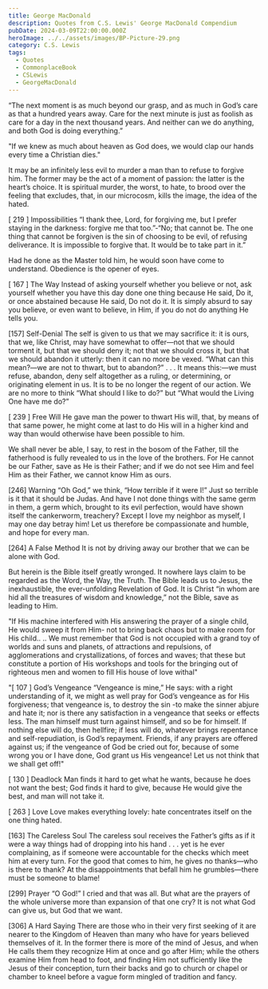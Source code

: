 ```yaml
---
title: George MacDonald
description: Quotes from C.S. Lewis' George MacDonald Compendium
pubDate: 2024-03-09T22:00:00.000Z
heroImage: ../../assets/images/BP-Picture-29.png
category: C.S. Lewis
tags:
  - Quotes
  - CommonplaceBook
  - CSLewis
  - GeorgeMacDonald
---
```



“The next moment is as much beyond our grasp, and as much in God’s care as that a hundred years away. Care for the next minute is just as foolish as care for a day in the next thousand years. And neither can we do anything, and both God is doing everything.”

"If we knew as much about heaven as God does, we would clap our hands every time a Christian dies."

It may be an infinitely less evil to murder a man than to refuse to forgive him. The former may be the act of a moment of passion: the latter is the heart’s choice. It is spiritual murder, the worst, to hate, to brood over the feeling that excludes, that, in our microcosm, kills the image, the idea of the hated.

\[ 219 \] Impossibilities
“I thank thee, Lord, for forgiving me, but I prefer staying in the darkness: forgive me that too.”-“No; that cannot be. The one thing that cannot be forgiven is the sin of choosing to be evil, of refusing deliverance. It is impossible to forgive that. It would be to take part in it.”

Had he done as the Master told him, he would soon have come to understand. Obedience is the opener of eyes.

\[ 167 \] The Way
Instead of asking yourself whether you believe or not, ask yourself whether you have this day done one thing because He said, Do it, or once abstained because He said, Do not do it. It is simply absurd to say you believe, or even want to believe, in Him, if you do not do anything He tells you.

\[157\] Self-Denial 
The self is given to us that we may sacrifice it: it is ours, that we, like Christ, may have somewhat to offer—not that we should torment it, but that we should deny it; not that we should cross it, but that we should abandon it utterly: then it can no more be vexed. “What can this mean?—we are not to thwart, but to abandon?” . . . It means this:—we must refuse, abandon, deny self altogether as a ruling, or determining, or originating element in us. It is to be no longer the regent of our action. We are no more to think “What should I like to do?” but “What would the Living One have me do?”

\[ 239 \] Free Will
He gave man the power to thwart His will, that, by means of that same power, he might come at last to do His will in a higher kind and way than would otherwise have been possible to him.

We shall never be able, I say, to rest in the bosom of the Father, till the fatherhood is fully revealed to us in the love of the brothers. For He cannot be our Father, save as He is their Father; and if we do not see Him and feel Him as their Father, we cannot know Him as ours.

\[246\] Warning 
“Oh God,” we think, “How terrible if it were I!” Just so terrible is it that it should be Judas. And have I not done things with the same germ in them, a germ which, brought to its evil perfection, would have shown itself the cankerworm, treachery? Except I love my neighbor as myself, I may one day betray him! Let us therefore be compassionate and humble, and hope for every man.

\[264\] A False Method 
It is not by driving away our brother that we can be alone with God.

But herein is the Bible itself greatly wronged. It nowhere lays claim to be regarded as the Word, the Way, the Truth. The Bible leads us to Jesus, the inexhaustible, the ever-unfolding Revelation of God. It is Christ “in whom are hid all the treasures of wisdom and knowledge,” not the Bible, save as leading to Him.

"If His machine interfered with His answering the prayer of a single child, He would sweep it from Him- not to bring back chaos but to make room for His child.. .. We must remember that God is not occupied with a grand toy of worlds and suns and planets, of attractions and repulsions, of agglomerations and crystallizations, of forces and waves; that these but constitute a portion of His workshops and tools for the bringing out of righteous men and women to fill His house of love withal"

"\[ 107 \] God’s Vengeance
“Vengeance is mine,” He says: with a right understanding of it, we might as well pray for God’s vengeance as for His forgiveness; that vengeance is, to destroy the sin -to make the sinner abjure and hate it; nor is there any satisfaction in a vengeance that seeks or effects less. The man himself must turn against himself, and so be for himself. If nothing else will do, then hellfire; if less will do, whatever brings repentance and self-repudiation, is God’s repayment. Friends, if any prayers are offered against us; if the vengeance of God be cried out for, because of some wrong you or I have done, God grant us His vengeance! Let us not think that we shall get off!"

\[ 130 \] Deadlock
Man finds it hard to get what he wants, because he does not want the best; God finds it hard to give, because He would give the best, and man will not take it.

\[ 263 \] Love
Love makes everything lovely: hate concentrates itself on the one thing hated.

\[163\] The Careless Soul 
The careless soul receives the Father’s gifts as if it were a way things had of dropping into his hand . . . yet is he ever complaining, as if someone were accountable for the checks which meet him at every turn. For the good that comes to him, he gives no thanks—who is there to thank? At the disappointments that befall him he grumbles—there must be someone to blame!

\[299\] Prayer 
“O God!” I cried and that was all. But what are the prayers of the whole universe more than expansion of that one cry? It is not what God can give us, but God that we want.

\[306\] A Hard Saying 
There are those who in their very first seeking of it are nearer to the Kingdom of Heaven than many who have for years believed themselves of it. In the former there is more of the mind of Jesus, and when He calls them they recognize Him at once and go after Him; while the others examine Him from head to foot, and finding Him not sufficiently like the Jesus of their conception, turn their backs and go to church or chapel or chamber to kneel before a vague form mingled of tradition and fancy.